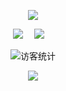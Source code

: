 <!-- markdownlint-disable MD033 MD041 -->

<p align="center">
  <img src="https://readme-typing-svg.demolab.com/?lines=Welcome to Siboor!;Focus+on+service!&font=Fira%20Code&center=true&width=380&height=50&duration=4000&pause=1000">
</p>

<!-- profile logo 个人资料徽标 -->
<div align="center">
  <a href="https://www.youtube.com/@siboor3dprinterkit/videos"><img src="https://img.shields.io/badge/youtube-%E6%B2%B9%E7%AE%A1-c32136"></a>&emsp;
  <a href="https://space.bilibili.com/241620007"><img src="https://img.shields.io/badge/bilibili-B%E7%AB%99-ff69b4"></a>&emsp;
  
<!-- visitor statistics logo 访客数统计徽标 -->
  <img src="https://visitor-badge.glitch.me/badge?page_id=Lzhikai" alt="访客统计" /></div>
<p align="center">
  <a href="https://discord.gg/qYaH3P9DZt" alt="Discord" title="Dev Pro Tips Discussion & Support Server">
    <img src="https://img.shields.io/discord/819650821314052106?color=7289DA&logo=discord&logoColor=white&style=for-the-badge"/></a>
</p>
<!-- markdownlint-enable MD033 -->
